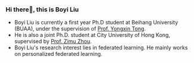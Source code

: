 ### Hi there👋, this is Boyi Liu

+ Boyi Liu is currently a first year Ph.D student at Beihang University (BUAA), under the supervision of <a href="https://yongxintong.github.io/">Prof. Yongxin Tong</a>. 
+ He is also a joint Ph.D. student at City University of Hong Kong, supervised by <a href='https://zhouzimu.github.io/'>Prof. Zimu Zhou</a>.
+ Boyi Liu's research interest lies in federated learning. He mainly works on personalized federated learning.
